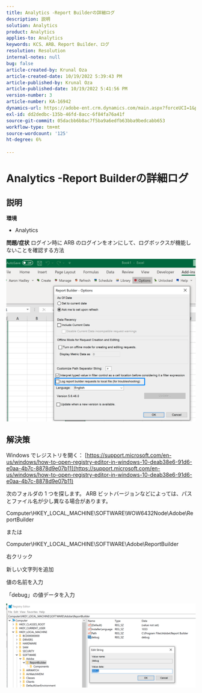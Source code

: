 ```yaml
---
title: Analytics -Report Builderの詳細ログ
description: 説明
solution: Analytics
product: Analytics
applies-to: Analytics
keywords: KCS、ARB、Report Builder、ログ
resolution: Resolution
internal-notes: null
bug: false
article-created-by: Krunal Oza
article-created-date: 10/19/2022 5:39:43 PM
article-published-by: Krunal Oza
article-published-date: 10/19/2022 5:41:56 PM
version-number: 3
article-number: KA-16942
dynamics-url: https://adobe-ent.crm.dynamics.com/main.aspx?forceUCI=1&pagetype=entityrecord&etn=knowledgearticle&id=591c0901-d54f-ed11-bba2-00224808679b
exl-id: dd2dedbc-135b-46fd-8acc-6f84fa76a41f
source-git-commit: 05dacbb6b8ac7f5ba9a6edfb63bba9bedcabb653
workflow-type: tm+mt
source-wordcount: '125'
ht-degree: 6%

---
```


# Analytics -Report Builderの詳細ログ

## 説明

<b>環境</b>
- Analytics



<b>問題/症状</b>
ログイン時に ARB のログインをオンにして、ログボックスが機能しないことを確認する方法



![](assets/___5b1c0901-d54f-ed11-bba2-00224808679b___.png)


## 解決策




Windows でレジストリを開く： [https://support.microsoft.com/en-us/windows/how-to-open-registry-editor-in-windows-10-deab38e6-91d6-e0aa-4b7c-8878d9e07b11](https://support.microsoft.com/en-us/windows/how-to-open-registry-editor-in-windows-10-deab38e6-91d6-e0aa-4b7c-8878d9e07b11)

次のフォルダの 1 つを探します。 ARB ビットバージョンなどによっては、パスとファイル名が少し異なる場合があります。

Computer\HKEY_LOCAL_MACHINE\SOFTWARE\WOW6432Node\Adobe\ReportBuilder

または

Computer\HKEY_LOCAL_MACHINE\SOFTWARE\Adobe\ReportBuilder

右クリック

新しい文字列を追加

値の名前を入力

「debug」の値データを入力

![](assets/066ee289-0b9e-eb11-b1ac-000d3a3684a8.png)
